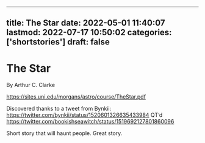 
---
title: The Star
date: 2022-05-01 11:40:07
lastmod: 2022-07-17 10:50:02
categories: ['shortstories']
draft: false
---


# The Star
By Arthur C. Clarke

https://sites.uni.edu/morgans/astro/course/TheStar.pdf

Discovered thanks to a tweet from Bynkii:
https://twitter.com/bynkii/status/1520601326635433984
QT’d
https://twitter.com/bookishseawitch/status/1519692127801860096

Short story that will haunt people. Great story.

<!-- #public #shortstories -->

<!-- {BearID:29F54D37-7762-4AB4-BAAB-2E1FCAFD5304-63193-00000A5DB327DC88} -->
